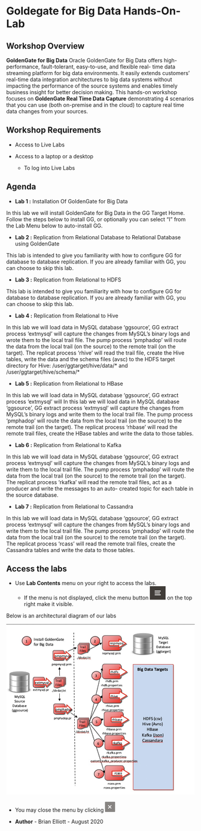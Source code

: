 # Goldegate for Big Data Hands-On-Lab  #

## Workshop Overview ##

**GoldenGate for Big Data** Oracle GoldenGate for Big Data offers high-performance, fault-tolerant, easy-to-use, and flexible real- time data streaming platform for big data environments. It easily extends customers’ real-time data integration architectures to big data systems without impacting the performance of the source systems and enables timely business insight for better decision making. This hands-on workshop focuses on **GoldenGate Real Time Data Capture** demonstrating 4 scenarios that you can use (both on-premise and in the cloud) to capture real time data changes from your sources.

## Workshop Requirements

- Access to Live Labs
  
- Access to a laptop or a desktop
    - To log into Live Labs

## Agenda

- **Lab 1 :** Installation Of GoldenGate for Big Data

In this lab we will install GoldenGate for Big Data in the GG Target Home. Follow the steps below to install GG, or optionally you can select “I” from the Lab Menu below to auto-install GG.

- **Lab 2 :** Replication from Relational Database to Relational Database using GoldenGate

This lab is intended to give you familiarity with how to configure GG for database to database replication. If you are already familiar with GG, you can choose to skip this lab.

- **Lab 3 :** Replication from Relational to HDFS

This lab is intended to give you familiarity with how to configure GG for database to database replication. If you are already familiar with GG, you can choose to skip this lab.

- **Lab 4 :** Replication from Relational to Hive

In this lab we will load data in MySQL database ‘ggsource’, GG extract process ‘extmysql’ will capture the changes from MySQL’s binary logs and wrote them to the local trail file. The pump process ‘pmphadop’ will route the data from the local trail (on the source) to the remote trail (on the target). The replicat
process ‘rhive’ will read the trail file, create the Hive tables, write the data and the schema files (avsc) to the HDFS target directory for Hive: /user/ggtarget/hive/data/* and /user/ggtarget/hive/schema/*

- **Lab 5 :** Replication from Relational to HBase

In this lab we will load data in MySQL database ‘ggsource’, GG extract process ‘extmysql’ will In this lab we will load data in MySQL database ‘ggsource’, GG extract process ‘extmysql’ will capture the changes from MySQL’s binary logs and write them to the local trail file. The pump process ‘pmphadop’ will route the data from the local trail (on the source) to the remote trail (on the target). The replicat
process ‘rhbase’ will read the remote trail files, create the HBase tables and write the data to those tables.

- **Lab 6 :** Replication from Relational to Kafka

In this lab we will load data in MySQL database ‘ggsource’, GG extract process ‘extmysql’ will capture the changes from MySQL’s binary logs and write them to the local trail file. The pump process ‘pmphadop’ will route the data from the local trail (on the source) to the remote trail (on the target). The replicat
process ‘rkafka’ will read the remote trail files, act as a producer and write the messages to an auto- created topic for each table in the source database.

- **Lab 7 :** Replication from Relational to Cassandra

In this lab we will load data in MySQL database ‘ggsource’, GG extract process ‘extmysql’ will capture the changes from MySQL’s binary logs and write them to the local trail file. The pump process ‘pmphadop’ will route the data from the local trail (on the source) to the remote trail (on the target). The replicat
process ‘rcass’ will read the remote trail files, create the Cassandra tables and write the data to those tables.

## Access the labs

- Use **Lab Contents** menu on your right to access the labs.
    - If the menu is not displayed, click the menu button ![](./images/menu-button.png) on the top right  make it visible.

Below is an architectural diagram of our labs

![](images/image110_1.png)

- You may close the menu by clicking ![](./images/menu-close.png "")

- **Author** - Brian Elliott - August 2020